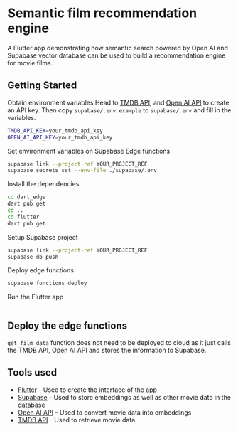 # Semantic film recommendation engine

A Flutter app demonstrating how semantic search powered by Open AI and Supabase vector database can be used to build a recommendation engine for movie films.

## Getting Started

Obtain environment variables
Head to [TMDB API](https://developer.themoviedb.org/reference/intro/getting-started), and [Open AI API](https://openai.com/blog/openai-api) to create an API key. Then copy `supabase/.env.example` to `supabase/.env` and fill in the variables.

```bash
TMDB_API_KEY=your_tmdb_api_key
OPEN_AI_API_KEY=your_tmdb_api_key
```

Set environment variables on Supabase Edge functions

```bash
supabase link --project-ref YOUR_PROJECT_REF
supabase secrets set --env-file ./supabase/.env
```

Install the dependencies:

```bash
cd dart_edge
dart pub get
cd ..
cd flutter
dart pub get
```

Setup Supabase project

```bash
supabase link --project-ref YOUR_PROJECT_REF
supabase db push
```

Deploy edge functions

```bash
supabase functions deploy
```

Run the Flutter app

```bash

```

## Deploy the edge functions

`get_film_data` function does not need to be deployed to cloud as it just calls the TMDB API, Open AI API and stores the information to Supabase.

## Tools used

- [Flutter](https://flutter.dev/) - Used to create the interface of the app
- [Supabase](https://supabase.com/) - Used to store embeddings as well as other movie data in the database
- [Open AI API](https://openai.com/blog/openai-api) - Used to convert movie data into embeddings
- [TMDB API](https://developer.themoviedb.org/docs) - Used to retrieve movie data
